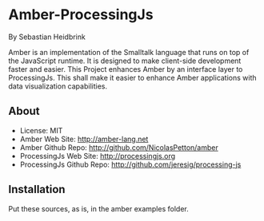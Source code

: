 Amber-ProcessingJs
=====

By Sebastian Heidbrink

Amber is an implementation of the Smalltalk language that runs on top of the JavaScript runtime. It is designed to make client-side development faster and easier.
This Project enhances Amber by an interface layer to ProcessingJs. This shall make it easier to enhance Amber applications with data visualization capabilities.

About
-------
* License:                        MIT
* Amber Web Site:                 http://amber-lang.net
* Amber Github Repo:              http://github.com/NicolasPetton/amber
* ProcessingJs Web Site:          http://processingjs.org
* ProcessingJs Github Repo:       http://github.com/jeresig/processing-js

Installation
--------

Put these sources, as is, in the amber examples folder.


